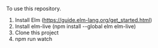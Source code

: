 To use this repository.

1. Install Elm (https://guide.elm-lang.org/get_started.html)
2. Install elm-live (npm install --global elm elm-live)
3. Clone this project
4. npm run watch
